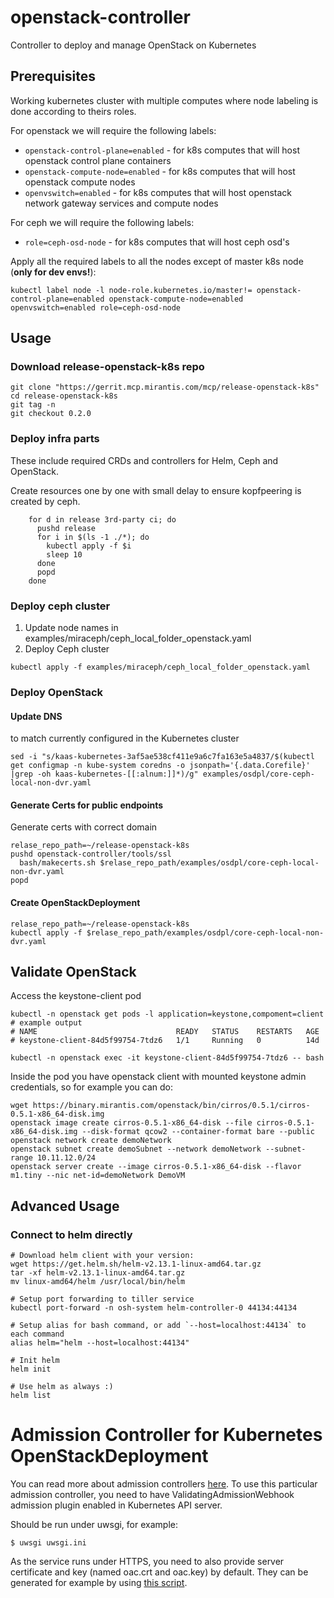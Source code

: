 # openstack-controller

Controller to deploy and manage OpenStack on Kubernetes

## Prerequisites

Working kubernetes cluster with multiple computes where node labeling is done according to theirs roles.

For openstack we will require the following labels:

 * `openstack-control-plane=enabled` - for k8s computes that will host openstack control plane containers
 * `openstack-compute-node=enabled` - for k8s computes that will host openstack compute nodes
 * `openvswitch=enabled` - for k8s computes that will host openstack network gateway services and compute nodes

For ceph we will require the following labels:

 * `role=ceph-osd-node` - for k8s computes that will host ceph osd's

Apply all the required labels to all the nodes except of master k8s node
(**only for dev envs!**):
```
kubectl label node -l node-role.kubernetes.io/master!= openstack-control-plane=enabled openstack-compute-node=enabled openvswitch=enabled role=ceph-osd-node
```

## Usage

### Download release-openstack-k8s repo
```
git clone "https://gerrit.mcp.mirantis.com/mcp/release-openstack-k8s"
cd release-openstack-k8s
git tag -n
git checkout 0.2.0
```

### Deploy infra parts

These include required CRDs and controllers for Helm, Ceph and OpenStack.

Create resources one by one with small delay to ensure kopfpeering is created by ceph.
```
    for d in release 3rd-party ci; do
      pushd release
      for i in $(ls -1 ./*); do
        kubectl apply -f $i
        sleep 10
      done
      popd
    done
```

### Deploy ceph cluster
1. Update node names in examples/miraceph/ceph_local_folder_openstack.yaml
2. Deploy Ceph cluster
```
kubectl apply -f examples/miraceph/ceph_local_folder_openstack.yaml
```

### Deploy OpenStack

#### Update DNS

to match currently configured in the Kubernetes cluster

```
sed -i "s/kaas-kubernetes-3af5ae538cf411e9a6c7fa163e5a4837/$(kubectl get configmap -n kube-system coredns -o jsonpath='{.data.Corefile}' |grep -oh kaas-kubernetes-[[:alnum:]]*)/g" examples/osdpl/core-ceph-local-non-dvr.yaml
```

#### Generate Certs for public endpoints

Generate certs with correct domain
```
relase_repo_path=~/release-openstack-k8s
pushd openstack-controller/tools/ssl
  bash/makecerts.sh $relase_repo_path/examples/osdpl/core-ceph-local-non-dvr.yaml
popd
```

#### Create OpenStackDeployment
```
relase_repo_path=~/release-openstack-k8s
kubectl apply -f $relase_repo_path/examples/osdpl/core-ceph-local-non-dvr.yaml
```

## Validate OpenStack

Access the keystone-client pod
```
kubectl -n openstack get pods -l application=keystone,compoment=client
# example output
# NAME                               READY   STATUS    RESTARTS   AGE
# keystone-client-84d5f99754-7tdz6   1/1     Running   0          14d

kubectl -n openstack exec -it keystone-client-84d5f99754-7tdz6 -- bash
```

Inside the pod you have openstack client with mounted keystone admin credentials,
so for example you can do:
```
wget https://binary.mirantis.com/openstack/bin/cirros/0.5.1/cirros-0.5.1-x86_64-disk.img
openstack image create cirros-0.5.1-x86_64-disk --file cirros-0.5.1-x86_64-disk.img --disk-format qcow2 --container-format bare --public
openstack network create demoNetwork
openstack subnet create demoSubnet --network demoNetwork --subnet-range 10.11.12.0/24
openstack server create --image cirros-0.5.1-x86_64-disk --flavor m1.tiny --nic net-id=demoNetwork DemoVM
```

## Advanced Usage

### Connect to helm directly

```
# Download helm client with your version:
wget https://get.helm.sh/helm-v2.13.1-linux-amd64.tar.gz
tar -xf helm-v2.13.1-linux-amd64.tar.gz
mv linux-amd64/helm /usr/local/bin/helm

# Setup port forwarding to tiller service
kubectl port-forward -n osh-system helm-controller-0 44134:44134

# Setup alias for bash command, or add `--host=localhost:44134` to each command
alias helm="helm --host=localhost:44134"

# Init helm
helm init

# Use helm as always :)
helm list
```

# Admission Controller for Kubernetes OpenStackDeployment

You can read more about admission controllers [here](https://kubernetes.io/docs/reference/access-authn-authz/admission-controllers).
To use this particular admission controller, you need to have
ValidatingAdmissionWebhook admission plugin enabled in Kubernetes API server.

Should be run under uwsgi, for example:

`$ uwsgi uwsgi.ini`

As the service runs under HTTPS, you need to also provide server certificate
and key (named oac.crt and oac.key) by default. They can be generated for
example by using [this script](https://github.com/alex-leonhardt/k8s-mutate-webhook/blob/master/ssl/ssl.sh).
